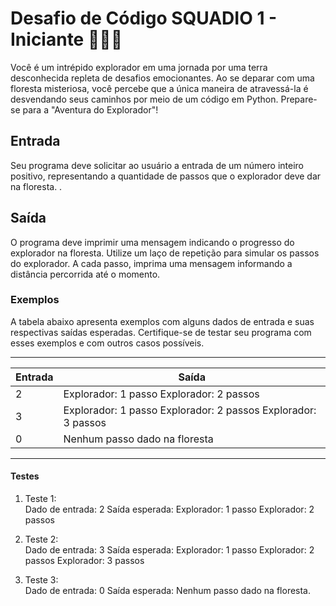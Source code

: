 # Desafio de Código SQUADIO 1 - Iniciante 👩🏻‍💻  
Você é um intrépido explorador em uma jornada por uma terra desconhecida repleta de desafios emocionantes. Ao se deparar com uma floresta misteriosa, você percebe que a única maneira de atravessá-la é desvendando seus caminhos por meio de um código em Python. Prepare-se para a "Aventura do Explorador"!

## Entrada
Seu programa deve solicitar ao usuário a entrada de um número inteiro positivo, representando a quantidade de passos que o explorador deve dar na floresta. .

## Saída
O programa deve imprimir uma mensagem indicando o progresso do explorador na floresta. Utilize um laço de repetição para simular os passos do explorador. A cada passo, imprima uma mensagem informando a distância percorrida até o momento.

### Exemplos
A tabela abaixo apresenta exemplos com alguns dados de entrada e suas respectivas saídas esperadas. Certifique-se de testar seu programa com esses exemplos e com outros casos possíveis.

------------
**Entrada** | **Saída**
------------|-----------
2           | Explorador: 1 passo Explorador: 2 passos
3           | Explorador: 1 passo Explorador: 2 passos Explorador: 3 passos
0           | Nenhum passo dado na floresta
--------

#### Testes
1. Teste 1:  
Dado de entrada:
2
Saída esperada:
Explorador: 1 passo
Explorador: 2 passos

2. Teste 2:  
Dado de entrada:
3
Saída esperada:
Explorador: 1 passo
Explorador: 2 passos
Explorador: 3 passos

3. Teste 3:  
Dado de entrada:
0
Saída esperada:
Nenhum passo dado na floresta.
